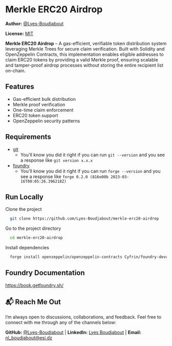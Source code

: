 
# **Merkle ERC20 Airdrop**

**Author:** [@Lyes-Boudjabout](https://www.github.com/Lyes-Boudjabout)

**License:** [MIT](https://choosealicense.com/licenses/mit/)

**Merkle ERC20 Airdrop** – A gas-efficient, verifiable token distribution system leveraging Merkle Trees for secure claim verification. Built with Solidity and OpenZeppelin Contracts, this implementation enables eligible addresses to claim ERC20 tokens by providing a valid Merkle proof, ensuring scalable and tamper-proof airdrop processes without storing the entire recipient list on-chain.

## Features

- Gas-efficient bulk distribution
- Merkle proof verification
- One-time claim enforcement
- ERC20 token support
- OpenZeppelin security patterns

## Requirements

- [git](https://git-scm.com/book/en/v2/Getting-Started-Installing-Git)
  - You'll know you did it right if you can run `git --version` and you see a response like `git version x.x.x`
- [foundry](https://getfoundry.sh/)
  - You'll know you did it right if you can run `forge --version` and you see a response like `forge 0.2.0 (816e00b 2023-03-16T00:05:26.396218Z)`


## Run Locally

Clone the project
```bash
  git clone https://github.com/Lyes-Boudjabout/merkle-erc20-airdrop
```

Go to the project directory
```bash
  cd merkle-erc20-airdrop
```

Install dependencies
```bash
  forge install openzeppelin/openzeppelin-contracts Cyfrin/foundry-devops dmfxyz/murky
```

## Foundry Documentation
https://book.getfoundry.sh/

## 📬 Reach Me Out

I’m always open to discussions, collaborations, and feedback. Feel free to connect with me through any of the channels below:

**GitHub:** [@Lyes-Boudjabout](https://www.github.com/Lyes-Boudjabout) |
**LinkedIn:** [Lyes Boudjabout](https://www.linkedin.com/in/lyes-boudjabout) |
**Email:** nl_boudjabout@esi.dz
